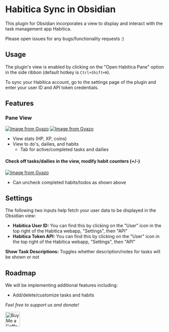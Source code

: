 # Habitica Sync in Obsidian
This plugin for Obsidian incorporates a view to display and interact with the task management app Habitica.

Please open issues for any bugs/functionality requests :)

## Usage
The plugin's view is enabled by clicking on the "Open Habitica Pane" option in the side ribbon (default hotkey is `Ctrl+Shift+H`). 

To sync your Habitica account, go to the settings page of the plugin and enter your user ID and API token credentials.
## Features
### Pane View
[![Image from Gyazo](https://i.gyazo.com/4266d01941e71fef41819ea8a6b6592e.png)](https://gyazo.com/4266d01941e71fef41819ea8a6b6592e)
[![Image from Gyazo](https://i.gyazo.com/697a58b8e7ffd3df86a2944b6abbaa92.png)](https://gyazo.com/697a58b8e7ffd3df86a2944b6abbaa92)
- View stats (HP, XP, coins)
- View to do's, dailies, and habits
  - Tab for active/completed tasks and dailies

#### Check off tasks/dailies in the view, modify habit counters (+/-)
[![Image from Gyazo](https://i.gyazo.com/5759e12bc5267711c5e03485a6d72c2f.gif)](https://gyazo.com/5759e12bc5267711c5e03485a6d72c2f)
- Can uncheck completed habits/todos as shown above

## Settings

The following two inputs help fetch your user data to be displayed in the Obsidian view:
- **Habitica User ID:** You can find this by clicking on the "User" icon in the top right of the Habitica webapp, "Settings", then "API"
- **Habitica Token API:** You can find this by clicking on the "User" icon in the top right of the Habitica webapp, "Settings", then "API"


**Show Task Descriptions:** Toggles whether description/notes for tasks will be shown or not



## Roadmap
We will be implementing additional features including:
- Add/delete/customize tasks and habits

*Feel free to support us and donate!*

<a href='https://ko-fi.com/leonardandran' target='_blank'><img height='35' style='border:0px;height:46px;' src='https://az743702.vo.msecnd.net/cdn/kofi3.png?v=0' border='0' alt='Buy Me a Coffee at ko-fi.com' />
